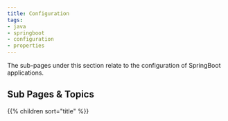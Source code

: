 ```yaml
---
title: Configuration
tags:
- java
- springboot
- configuration
- properties
---
```


The sub-pages under this section relate to the configuration of SpringBoot applications.
<!--more-->

## Sub Pages & Topics

{{% children sort="title" %}}

